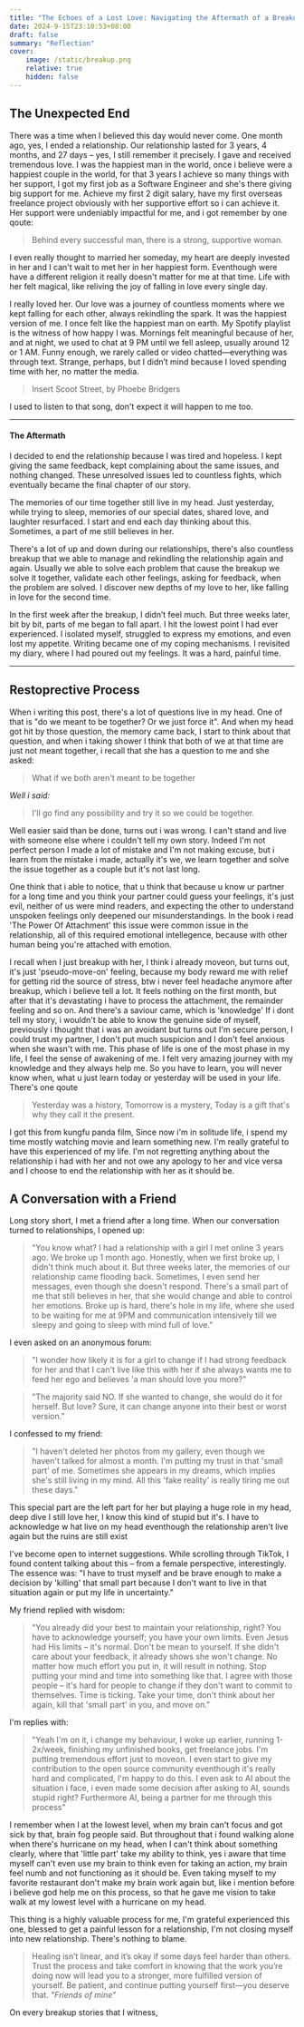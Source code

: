 ```yaml
---
title: "The Echoes of a Lost Love: Navigating the Aftermath of a Breakup"
date: 2024-9-15T23:10:53+08:00
draft: false
summary: "Reflection"
cover:
    image: /static/breakup.png
    relative: true
    hidden: false
---
```


## The Unexpected End

There was a time when I believed this day would never come. One month ago, yes, I ended a relationship. Our relationship lasted for 3 years, 4 months, and 27 days – yes, I still remember it precisely. I gave and received tremendous love. I was the happiest man in the world, once i believe were a happiest couple in the world, for that 3 years I achieve so many things with her support, I got my first job as a Software Engineer and she's there giving big support for me. Achieve my first 2 digit salary, have my first overseas freelance project obviously with her supportive effort so i can achieve it. Her support were undeniably impactful for me, and i got remember by one qoute:

> Behind every successful man, there is a strong, supportive woman.

I even really thought to married her someday, my heart are deeply invested in her and I can't wait to met her in her happiest form. Eventhough were have a different religion it really doesn't matter for me at that time. Life with her felt magical, like reliving the joy of falling in love every single day.

I really loved her. Our love was a journey of countless moments where we kept falling for each other, always rekindling the spark. It was the happiest version of me. I once felt like the happiest man on earth. My Spotify playlist is the witness of how happy I was. Mornings felt meaningful because of her, and at night, we used to chat at 9 PM until we fell asleep, usually around 12 or 1 AM. Funny enough, we rarely called or video chatted—everything was through text. Strange, perhaps, but I didn’t mind because I loved spending time with her, no matter the media.

> Insert Scoot Street, by Phoebe Bridgers

I used to listen to that song, don't expect it will happen to me too.

---

#### The Aftermath
I decided to end the relationship because I was tired and hopeless. I kept giving the same feedback, kept complaining about the same issues, and nothing changed. These unresolved issues led to countless fights, which eventually became the final chapter of our story.

The memories of our time together still live in my head. Just yesterday, while trying to sleep, memories of our special dates, shared love, and laughter resurfaced. I start and end each day thinking about this. Sometimes, a part of me still believes in her.

There's a lot of up and down during our relationships, there's also countless breakup that we able to manage and rekindling the relationship again and again. Usually we able to solve each problem that cause the breakup we solve it together, validate each other feelings, asking for feedback, when the problem are solved. I discover new depths of my love to her, like falling in love for the second time.

In the first week after the breakup, I didn’t feel much. But three weeks later, bit by bit, parts of me began to fall apart. I hit the lowest point I had ever experienced. I isolated myself, struggled to express my emotions, and even lost my appetite. Writing became one of my coping mechanisms. I revisited my diary, where I had poured out my feelings. It was a hard, painful time.

---

## Restoprective Process
When i writing this post, there's a lot of questions live in my head. One of that is "do we meant to be together? Or we just force it". And when my head got hit by those question, the memory came back, I start to think about that question, and when i taking shower I think that both of we at that time are just not meant together, i recall that she has a question to me and she asked:

> What if we both aren't meant to be together

*Well i said:*
> I'll go find any possibility and try it so we could be together. 

Well easier said than be done, turns out i was wrong. I can't stand and live with someone else where i couldn't tell my own story. Indeed I'm not perfect person I made a lot of mistake and I'm not making excuse, but i learn from the mistake i made, actually it's we, we learn together and solve the issue together as a couple but it's not last long. 

One think that i able to notice, that u think that because u know ur partner for a long time and you think your partner could guess your feelings, it's just evil, neither of us were mind readers, and expecting the other to understand unspoken feelings only deepened our misunderstandings. In the book i read 'The Power Of Attachment' this issue were common issue in the relationship, all of this required emotional intellegence, because with other human being you're attached with emotion.

I recall when I just breakup with her, I think i already moveon, but turns out, it's just 'pseudo-move-on' feeling, because my body reward me with relief for getting rid the source of stress, btw i never feel headache anymore after breakup, which i believe tell a lot. It feels nothing on the first month, but after that it's devastating i have to process the attachment, the remainder feeling and so on. And there's a saviour came, which is 'knowledge' If i dont tell my story, i wouldn't be able to know the genuine side of myself, previously i thought that i was an avoidant but turns out I'm secure person, I could trust my partner, I don't put much suspicion and I don't feel anxious when she wasn't with me. This phase of life is one of the most phase in my life, I feel the sense of awakening of me. I felt very amazing journey with my knowledge and they always help me. So you have to learn, you will never know when, what u just learn today or yesterday will be used in your life. There's one qoute 

> Yesterday was a history, Tomorrow is a mystery, Today is a gift that's why they call it the present.

I got this from kungfu panda film, Since now i'm in solitude life, i spend my time mostly watching movie and learn something new. I'm really grateful to have this experienced of my life. I'm not regretting anything about the relationship i had with her and not owe any apology to her and vice versa and I choose to end the relationship with her as it should be.

## A Conversation with a Friend
Long story short, I met a friend after a long time. When our conversation turned to relationships, I opened up:

> "You know what? I had a relationship with a girl I met online 3 years ago. We broke up 1 month ago. Honestly, when we first broke up, I didn't think much about it. But three weeks later, the memories of our relationship came flooding back. Sometimes, I even send her messages, even though she doesn't respond. There's a small part of me that still believes in her, that she would change and able to control her emotions. Broke up is hard, there's hole in my life, where she used to be waiting for me at 9PM and communication intensively till we sleepy and going to sleep with mind full of love."

I even asked on an anonymous forum:
> "I wonder how likely it is for a girl to change if I had strong feedback for her and that I can't live like this with her if she always wants me to feed her ego and believes 'a man should love you more?"

> "The majority said NO. If she wanted to change, she would do it for herself. But love? Sure, it can change anyone into their best or worst version."

I confessed to my friend:
> "I haven't deleted her photos from my gallery, even though we haven't talked for almost a month. I'm putting my trust in that 'small part' of me. Sometimes she appears in my dreams, which implies she's still living in my mind. All this 'fake reality' is really tiring me out these days."

This special part are the left part for her but playing a huge role in my head, deep dive I still love her, I know this kind of stupid but it's. I have to acknowledge w hat live on my head eventhough the relationship aren't live again but the ruins are still exist

I've become open to internet suggestions. While scrolling through TikTok, I found content talking about this – from a female perspective, interestingly. The essence was:
"I have to trust myself and be brave enough to make a decision by 'killing' that small part because I don't want to live in that situation again or put my life in uncertainty."

My friend replied with wisdom:

> "You already did your best to maintain your relationship, right? You have to acknowledge yourself; you have your own limits. Even Jesus had His limits – it's normal. Don't be mean to yourself. If she didn't care about your feedback, it already shows she won't change. No matter how much effort you put in, it will result in nothing. Stop putting your mind and time into something like that. I agree with those people – it's hard for people to change if they don't want to commit to themselves. Time is ticking. Take your time, don't think about her again, kill that 'small part' in you, and move on."

I'm replies with:
> "Yeah I'm on it, i change my behaviour, I woke up earlier, running 1-2x/week, finishing my unfinished books, get freelance jobs. I'm putting tremendous effort just to moveon. I even start to give my contribution to the open source community eventhough it's really hard and complicated, I'm happy to do this. I even ask to AI about the situation i face, i even made some decision after asking to AI, sounds stupid right? Furthermore AI, being a partner for me through this process"

I remember when I at the lowest level, when my brain can't focus and got sick by that, brain fog people said. But throughout that i found walking alone when there's hurricane on my head, when I can't think about something clearly, where that 'little part' take my ability to think, yes i aware that time myself can't even use my brain to think even for taking an action, my brain feel numb and not functioning as it should be. Even taking myself to my favorite restaurant don't make my brain work again but, like i mention before i believe god help me on this process, so that he gave me vision to take walk at my lowest level with a hurricane on my head.

This thing is a highly valuable process for me, I'm grateful experienced this one, blessed to get a painful lesson for a relationship, I'm not closing myself into new relationship. There's nothing to blame.

> Healing isn’t linear, and it’s okay if some days feel harder than others. Trust the process and take comfort in knowing that the work you’re doing now will lead you to a stronger, more fulfilled version of yourself. Be patient, and continue putting yourself first—you deserve that. *"Friends of mine"*

On every breakup stories that I witness, 
